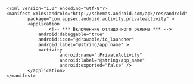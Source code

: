     <?xml version="1.0" encoding="utf-8"?>
    <manifest xmlns:android="http://schemas.android.com/apk/res/android"
            package="com.appsec.android.activity.privateactivity" >
            <application
                    <!-- *** Включенние отладочного режима *** -->
                android:debuggable="true"
                android:icon="@drawable/ic_launcher"
                android:label="@string/app_name" >
                <activity
                        android:name=".PrivateActivity"
                        android:label="@string/app_name"
                        android:exported="false" />
            </application>
    </manifest>